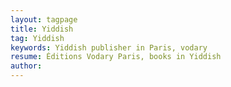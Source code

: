 ```yaml
---
layout: tagpage
title: Yiddish
tag: Yiddish
keywords: Yiddish publisher in Paris, vodary
resume: Éditions Vodary Paris, books in Yiddish
author: 
---
```



